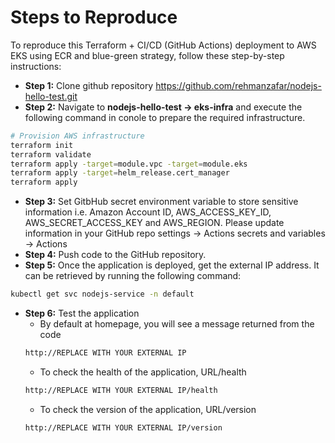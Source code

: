 # Steps to Reproduce 
To reproduce this Terraform + CI/CD (GitHub Actions) deployment to AWS EKS using ECR and blue-green strategy, follow these step-by-step instructions:

- **Step 1:** Clone github repository https://github.com/rehmanzafar/nodejs-hello-test.git
- **Step 2:** Navigate to **nodejs-hello-test -> eks-infra** and execute the following command in conole to prepare the required infrastructure.

```bash
# Provision AWS infrastructure
terraform init
terraform validate
terraform apply -target=module.vpc -target=module.eks
terraform apply -target=helm_release.cert_manager
terraform apply 
```
- **Step 3:** Set GitbHub secret environment variable to store sensitive information i.e. Amazon Account ID, AWS_ACCESS_KEY_ID, AWS_SECRET_ACCESS_KEY and AWS_REGION. Please update information in your GitHub repo settings -> Actions secrets and variables -> Actions
- **Step 4:** Push code to the GitHub repository.
- **Step 5:** Once the application is deployed, get the external IP address. It can be retrieved by running the following command:
```bash
kubectl get svc nodejs-service -n default
```
- **Step 6:** Test the application
    - By default at homepage, you will see a message returned from the code 
    ```bash
    http://REPLACE WITH YOUR EXTERNAL IP
    ```
    - To check the health of the application, URL/health
    ```bash
    http://REPLACE WITH YOUR EXTERNAL IP/health
    ```
    - To check the version of the application, URL/version
    ```bash
    http://REPLACE WITH YOUR EXTERNAL IP/version
    ```

